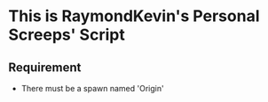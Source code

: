 # This is RaymondKevin's Personal Screeps' Script

## Requirement
- There must be a spawn named 'Origin'